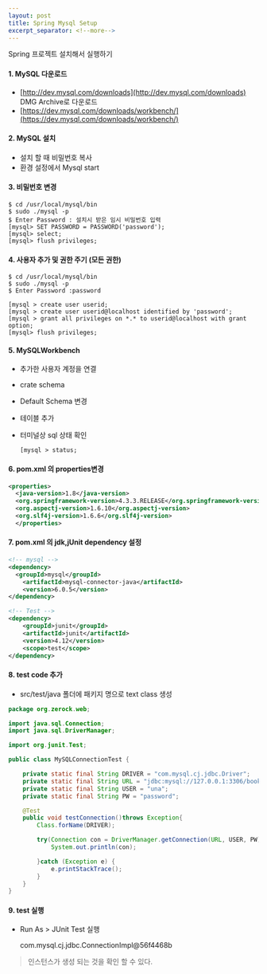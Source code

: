 ```yaml
---
layout: post
title: Spring Mysql Setup
excerpt_separator: <!--more-->
---
```

Spring 프로젝트 설치해서 실행하기

<!--more-->
#### 1. MySQL 다운로드
- [http://dev.mysql.com/downloads](http://dev.mysql.com/downloads) DMG Archive로 다운로드
- [https://dev.mysql.com/downloads/workbench/](https://dev.mysql.com/downloads/workbench/)

#### 2. MySQL 설치
  - 설치 할 때 비밀번호 복사
  - 환경 설정에서 Mysql start

#### 3. 비밀번호 변경

    $ cd /usr/local/mysql/bin
    $ sudo ./mysql -p
    $ Enter Password : 설치시 받은 임시 비밀번호 입력
    [mysql> SET PASSWORD = PASSWORD('password');
    [mysql> select;
    [mysql> flush privileges;

#### 4. 사용자 추가 및 권한 주기 (모든 권한)

    $ cd /usr/local/mysql/bin
    $ sudo ./mysql -p
    $ Enter Password :password

    [mysql > create user userid;
    [mysql > create user userid@localhost identified by 'password';
    [mysql > grant all privileges on *.* to userid@localhost with grant option;
    [mysql> flush privileges;

#### 5. MySQLWorkbench
- 추가한 사용자 계정을 연결
- crate schema
- Default Schema 변경
- 테이블 추가
- 터미널상 sql 상태 확인     

      [mysql > status;

#### 6. pom.xml 의 properties변경
```xml
<properties>
  <java-version>1.8</java-version>
  <org.springframework-version>4.3.3.RELEASE</org.springframework-version>
  <org.aspectj-version>1.6.10</org.aspectj-version>
  <org.slf4j-version>1.6.6</org.slf4j-version>
  </properties>
```
#### 7. pom.xml 의 jdk,jUnit dependency 설정
```xml
<!-- mysql -->
<dependency>
  <groupId>mysql</groupId>
	<artifactId>mysql-connector-java</artifactId>
	<version>6.0.5</version>
</dependency>

<!-- Test -->
<dependency>
	<groupId>junit</groupId>
	<artifactId>junit</artifactId>
	<version>4.12</version>
	<scope>test</scope>
</dependency>
```
#### 8. test code 추가
- src/test/java 폴더에 패키지 명으로 text class 생성  

```java
package org.zerock.web;

import java.sql.Connection;
import java.sql.DriverManager;

import org.junit.Test;

public class MySQLConnectionTest {

	private static final String DRIVER = "com.mysql.cj.jdbc.Driver";
	private static final String URL = "jdbc:mysql://127.0.0.1:3306/book_ex?useSSL=false&serverTimezone=UTC";
	private static final String USER = "una";
	private static final String PW = "password";

	@Test
	public void testConnection()throws Exception{
		Class.forName(DRIVER);

		try(Connection con = DriverManager.getConnection(URL, USER, PW)){
			System.out.println(con);

		}catch (Exception e) {
			e.printStackTrace();
		}
	}
}
```


#### 9. test 실행
- Run As > JUnit Test 실행


    com.mysql.cj.jdbc.ConnectionImpl@56f4468b
>인스턴스가 생성 되는 것을 확인 할 수 있다.
